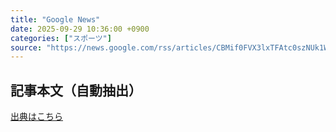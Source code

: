 ```yaml
---
title: "Google News"
date: 2025-09-29 10:36:00 +0900
categories: ["スポーツ"]
source: "https://news.google.com/rss/articles/CBMif0FVX3lxTFAtc0szNUk1WWNfWUhYem85VUJmMFZMRGJHVTJfN3dQdFdJRXZpbzJKb1pUOENhZzlaeTk1NU85NmVnWVkxd3VtVE9ZVi0tQXpqWkw4YXBma20tUkN4OGRqWVlCSlp2ZVBJYUVPYkp6aWduSEg0STNzeGQ3TXB4eUXSAYcBQVVfeXFMT1VYNThvVkRndjBZeVp5cTVEc0lFMWw0WG9jcUR3aWZmQW9GOGR4TjlsT2hreU9kSDhqTmI3Y0F3em9xbm9zQ280MmJBaklFTEc3UEJNcWZIT0s5UmlsU2lQMmxxUDJ4TFpwczNfZnllZlJrOGxvYjhCa0JGS1ZCOFQ2VlBhVGNn?oc=5"
---
```


## 記事本文（自動抽出）
<body class="y0K44d EA71Tc" id="readabilityBody"></body>

[出典はこちら](https://news.google.com/rss/articles/CBMif0FVX3lxTFAtc0szNUk1WWNfWUhYem85VUJmMFZMRGJHVTJfN3dQdFdJRXZpbzJKb1pUOENhZzlaeTk1NU85NmVnWVkxd3VtVE9ZVi0tQXpqWkw4YXBma20tUkN4OGRqWVlCSlp2ZVBJYUVPYkp6aWduSEg0STNzeGQ3TXB4eUXSAYcBQVVfeXFMT1VYNThvVkRndjBZeVp5cTVEc0lFMWw0WG9jcUR3aWZmQW9GOGR4TjlsT2hreU9kSDhqTmI3Y0F3em9xbm9zQ280MmJBaklFTEc3UEJNcWZIT0s5UmlsU2lQMmxxUDJ4TFpwczNfZnllZlJrOGxvYjhCa0JGS1ZCOFQ2VlBhVGNn?oc=5)
